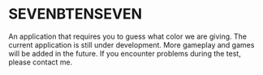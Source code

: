 # SEVENBTENSEVEN
An application that requires you to guess what color we are giving. The current application is still under development. More gameplay and games will be added in the future. If you encounter problems during the test, please contact me.

